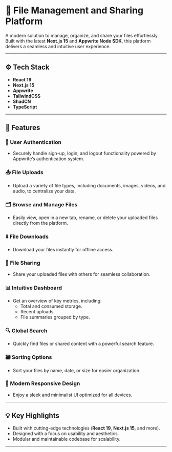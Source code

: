 # 📂 File Management and Sharing Platform

A modern solution to manage, organize, and share your files effortlessly. Built with the latest **Next.js 15** and **Appwrite Node SDK**, this platform delivers a seamless and intuitive user experience.

---

## ⚙️ Tech Stack

- **React 19**
- **Next.js 15**
- **Appwrite**
- **TailwindCSS**
- **ShadCN**
- **TypeScript**

---

## 🚀 Features

### 🔐 User Authentication
- Securely handle sign-up, login, and logout functionality powered by Appwrite’s authentication system.

### 📤 File Uploads
- Upload a variety of file types, including documents, images, videos, and audio, to centralize your data.

### 🗂 Browse and Manage Files
- Easily view, open in a new tab, rename, or delete your uploaded files directly from the platform.

### ⬇️ File Downloads
- Download your files instantly for offline access.

### 🤝 File Sharing
- Share your uploaded files with others for seamless collaboration.

### 📊 Intuitive Dashboard
- Get an overview of key metrics, including:
  - Total and consumed storage.
  - Recent uploads.
  - File summaries grouped by type.

### 🔍 Global Search
- Quickly find files or shared content with a powerful search feature.

### 🗃 Sorting Options
- Sort your files by name, date, or size for easier organization.

### 📱 Modern Responsive Design
- Enjoy a sleek and minimalist UI optimized for all devices.

---

## 💡 Key Highlights

- Built with cutting-edge technologies (**React 19**, **Next.js 15**, and more).
- Designed with a focus on usability and aesthetics.
- Modular and maintainable codebase for scalability.

---
